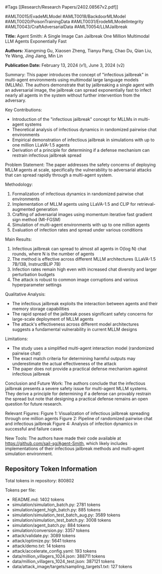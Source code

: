 #Tags
[[Research/Research Papers/2402.08567v2.pdf]]

#AMLT0015/EvadeMLModel
#AMLT0018/BackdoorMLModel
#AMLT0020/PoisonTrainingData
#AMLT0031/ErodeMLModelIntegrity
#AMLT0043/CraftAdversarialData
#AMLT0054/LLMJailbreak

**Title:** Agent Smith: A Single Image Can Jailbreak One Million Multimodal LLM Agents Exponentially Fast

**Authors:** Xiangming Gu, Xiaosen Zheng, Tianyu Pang, Chao Du, Qian Liu, Ye Wang, Jing Jiang, Min Lin

**Publication Date:** February 13, 2024 (v1), June 3, 2024 (v2)

Summary:
This paper introduces the concept of "infectious jailbreak" in multi-agent environments using multimodal large language models (MLLMs). The authors demonstrate that by jailbreaking a single agent with an adversarial image, the jailbreak can spread exponentially fast to infect nearly all agents in the system without further intervention from the adversary.

Key Contributions:
- Introduction of the "infectious jailbreak" concept for MLLMs in multi-agent systems
- Theoretical analysis of infectious dynamics in randomized pairwise chat environments
- Empirical demonstration of infectious jailbreak in simulations with up to one million LLaVA-1.5 agents
- Derivation of a principle for determining if a defense mechanism can restrain infectious jailbreak spread

Problem Statement:
The paper addresses the safety concerns of deploying MLLM agents at scale, specifically the vulnerability to adversarial attacks that can spread rapidly through a multi-agent system.

Methodology:
1. Formalization of infectious dynamics in randomized pairwise chat environments
2. Implementation of MLLM agents using LLaVA-1.5 and CLIP for retrieval-augmented generation
3. Crafting of adversarial images using momentum iterative fast gradient sign method (MI-FGSM)
4. Simulation of multi-agent environments with up to one million agents
5. Evaluation of infection rates and spread under various conditions

Main Results:
1. Infectious jailbreak can spread to almost all agents in O(log N) chat rounds, where N is the number of agents
2. The method is effective across different MLLM architectures (LLaVA-1.5 7B/13B, InstructBLIP 7B)
3. Infection rates remain high even with increased chat diversity and larger perturbation budgets
4. The attack is robust to common image corruptions and various hyperparameter settings

Qualitative Analysis:
- The infectious jailbreak exploits the interaction between agents and their memory storage capabilities
- The rapid spread of the jailbreak poses significant safety concerns for large-scale deployment of MLLM agents
- The attack's effectiveness across different model architectures suggests a fundamental vulnerability in current MLLM designs

Limitations:
- The study uses a simplified multi-agent interaction model (randomized pairwise chat)
- The exact match criteria for determining harmful outputs may underestimate the actual effectiveness of the attack
- The paper does not provide a practical defense mechanism against infectious jailbreak

Conclusion and Future Work:
The authors conclude that the infectious jailbreak presents a severe safety issue for multi-agent MLLM systems. They derive a principle for determining if a defense can provably restrain the spread but note that designing a practical defense remains an open question for future research.

Relevant Figures:
Figure 1: Visualization of infectious jailbreak spreading through one million agents
Figure 2: Pipeline of randomized pairwise chat and infectious jailbreak
Figure 4: Analysis of infection dynamics in successful and failure cases

New Tools:
The authors have made their code available at https://github.com/sail-sg/Agent-Smith, which likely includes implementations of their infectious jailbreak methods and multi-agent simulation environment.

## Repository Token Information
Total tokens in repository: 800802

Tokens per file:
- README.md: 1402 tokens
- simulation/simulation_batch.py: 2781 tokens
- simulation/agent_high_batch.py: 885 tokens
- simulation/simulation_test_batch_aug.py: 3589 tokens
- simulation/simulation_test_batch.py: 3008 tokens
- simulation/agent_batch.py: 884 tokens
- simulation/conversion.py: 3357 tokens
- attack/validate.py: 3089 tokens
- attack/optimize.py: 5641 tokens
- attack/demo.txt: 14 tokens
- attack/accelerate_config.yaml: 193 tokens
- data/million_villagers_1024.json: 388711 tokens
- data/million_villagers_1024_test.json: 387121 tokens
- data/attack_image/targets/sampling_targets1.txt: 127 tokens
